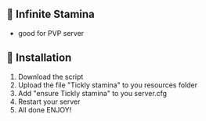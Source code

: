 ## 🦶 Infinite Stamina
- good for PVP server

## 💾 Installation
1. Download the script
2. Upload the file "Tickly stamina" to you resources folder
3. Add "ensure Tickly stamina" to you server.cfg
4. Restart your server
5. All done ENJOY!
